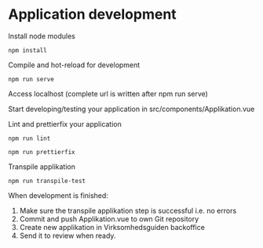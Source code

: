 # Application development

Install node modules
```
npm install
```

Compile and hot-reload for development
```
npm run serve
```

Access localhost (complete url is written after npm run serve)

Start developing/testing your application in src/components/Applikation.vue

Lint and prettierfix your application
```
npm run lint
```

```
npm run prettierfix
```

Transpile applikation
```
npm run transpile-test
```

When development is finished:
1. Make sure the transpile applikation step is successful i.e. no errors
2. Commit and push Applikation.vue to own Git repository
3. Create new applikation in Virksomhedsguiden backoffice
4. Send it to review when ready.
